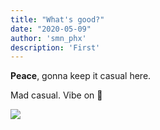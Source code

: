```yaml
---
title: "What's good?"
date: "2020-05-09"
author: 'smn_phx'
description: 'First'
---
```


**Peace**, gonna keep it casual here.

Mad casual. Vibe on 🍻

<img src="https://pro2-bar-s3-cdn-cf.myportfolio.com/82285b2dad32c3a56eb9d18014f2f5c0/8468a24b-03b5-45a8-b446-ce472b8f28da_rwc_106x1x547x390x547.gif?h=12cf385c2371be608f332f8f4df7f057">

